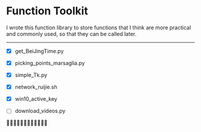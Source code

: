 # Function Toolkit


I wrote this function library to store functions that I think are more practical and commonly used, so that they can be called later.

---

- [x] get_BeiJingTime.py
- [x] picking_points_marsaglia.py
- [x] simple_Tk.py
- [x] network_ruijie.sh
- [x] win10_active_key
- [ ] download_videos.py



:running::running::running::running::running::running::running::running::running::running::running::running:
